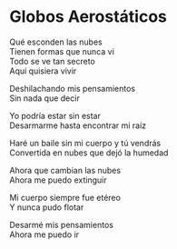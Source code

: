 # Globos Aerostáticos  

Qué esconden las nubes  
Tienen formas que nunca vi  
Todo se ve tan secreto  
Aquí quisiera vivir  

Deshilachando mis pensamientos  
Sin nada que decir  

Yo podría estar sin estar  
Desarmarme hasta encontrar mi raíz  

Haré un baile sin mi cuerpo y tú vendrás  
Convertida en nubes que dejó la humedad  

Ahora que cambian las nubes  
Ahora me puedo extinguir  

Mi cuerpo siempre fue etéreo  
Y nunca pudo flotar  

Desarmé mis pensamientos  
Ahora me puedo ir  
